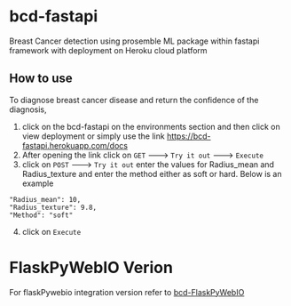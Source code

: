 # bcd-fastapi
Breast Cancer detection using prosemble ML package within fastapi framework with deployment on Heroku cloud platform
## How to use
To diagnose breast cancer disease and return the confidence of the diagnosis,
1. click on the bcd-fastapi on the environments section and then click on view deployment or simply use the link https://bcd-fastapi.herokuapp.com/docs
3. After opening the link click on ```GET``` ---> ```Try it out``` ---> ```Execute```
4. click on ```POST``` ---> ```Try it out``` enter the values for Radius_mean and Radius_texture and enter the method either as soft or hard. Below is an example
```
"Radius_mean": 10,
"Radius_texture": 9.8,
"Method": "soft"
  ```
 4. click on ```Execute```

# FlaskPyWebIO Verion 
For flaskPywebio integration version refer to [bcd-FlaskPyWebIO](https://github.com/naotoo1/bcd-FlaskPyWebIO)
